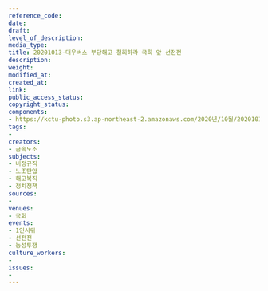 ```yaml
---
reference_code: 
date: 
draft: 
level_of_description: 
media_type: 
title: 20201013-대우버스 부당해고 철회하라 국회 앞 선전전
description: 
weight: 
modified_at: 
created_at: 
link: 
public_access_status: 
copyright_status: 
components:
- https://kctu-photo.s3.ap-northeast-2.amazonaws.com/2020년/10월/20201013-대우버스+부당해고+철회하라+국회+앞+선전전/_W5D0005.jpg
tags:
- 
creators:
- 금속노조
subjects:
- 비정규직
- 노조탄압
- 해고복직
- 정치정책
sources:
- 
venues:
- 국회
events:
- 1인시위
- 선전전
- 농성투쟁
culture_workers:
- 
issues:
- 
---
```

